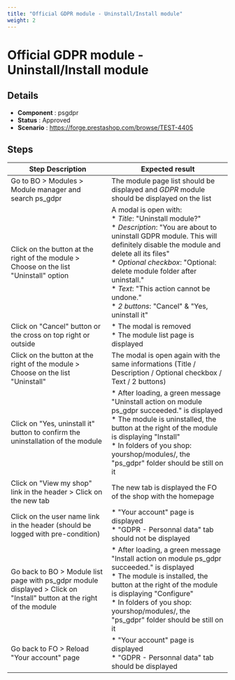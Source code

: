 ```yaml
---
title: "Official GDPR module - Uninstall/Install module"
weight: 2
---
```


# Official GDPR module - Uninstall/Install module
## Details
* **Component** : psgdpr
* **Status** : Approved
* **Scenario** : https://forge.prestashop.com/browse/TEST-4405

## Steps
| Step Description | Expected result |
| ----- | ----- |
| Go to BO > Modules > Module manager and search ps_gdpr | The module page list should be displayed and *GDPR* module should be displayed on the list |
| Click on the button at the right of the module > Choose on the list "Uninstall" option | A modal is open with:<br> * *Title*: "Uninstall module?"<br> * *Description*: "You are about to uninstall GDPR module. This will definitely disable the module and delete all its files"<br> * *Optional* *checkbox*: "Optional: delete module folder after uninstall."<br> * *Text*: "This action cannot be undone."<br> * *2 buttons*: "Cancel" & "Yes, uninstall it" |
| Click on "Cancel" button or the cross on top right or outside | * The modal is removed<br> * The module list page is displayed |
| Click on the button at the right of the module > Choose on the list "Uninstall" | The modal is open again with the same informations (Title / Description / Optional checkbox / Text / 2 buttons) |
| Click on "Yes, uninstall it" button to confirm the uninstallation of the module | * After loading, a green message "Uninstall action on module ps_gdpr succeeded." is displayed<br> * The module is uninstalled, the button at the right of the module is displaying "Install"<br> * In folders of you shop: yourshop/modules/, the "ps_gdpr" folder should be still on it |
| Click on "View my shop" link in the header > Click on the new tab | The new tab is displayed the FO of the shop with the homepage |
| Click on the user name link in the header (should be logged with pre-condition) | * "Your account" page is displayed<br> * "GDPR - Personnal data" tab should not be displayed |
| Go back to BO > Module list page with ps_gdpr module displayed > Click on "Install" button at the right of the module | * After loading, a green message "Install action on module ps_gdpr succeeded." is displayed<br> * The module is installed, the button at the right of the module is displaying "Configure"<br> * In folders of you shop: yourshop/modules/, the "ps_gdpr" folder should be still on it |
| Go back to FO > Reload "Your account" page | * "Your account" page is displayed<br> * "GDPR - Personnal data" tab should be displayed |
